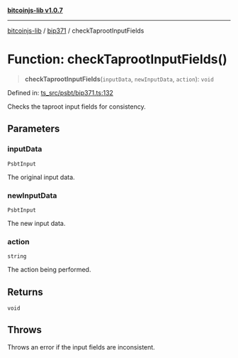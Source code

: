 [**bitcoinjs-lib v1.0.7**](../../../README.md)

***

[bitcoinjs-lib](../../../README.md) / [bip371](../README.md) / checkTaprootInputFields

# Function: checkTaprootInputFields()

> **checkTaprootInputFields**(`inputData`, `newInputData`, `action`): `void`

Defined in: [ts\_src/psbt/bip371.ts:132](https://github.com/sCrypt-Inc/bitcoinjs-lib/blob/e3b2d1c4c35cd925f8b17063dc9eb0300cab46a2/ts_src/psbt/bip371.ts#L132)

Checks the taproot input fields for consistency.

## Parameters

### inputData

`PsbtInput`

The original input data.

### newInputData

`PsbtInput`

The new input data.

### action

`string`

The action being performed.

## Returns

`void`

## Throws

Throws an error if the input fields are inconsistent.
